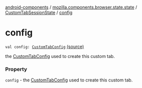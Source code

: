 [android-components](../../index.md) / [mozilla.components.browser.state.state](../index.md) / [CustomTabSessionState](index.md) / [config](./config.md)

# config

`val config: `[`CustomTabConfig`](../-custom-tab-config/index.md) [(source)](https://github.com/mozilla-mobile/android-components/blob/master/components/browser/state/src/main/java/mozilla/components/browser/state/state/CustomTabSessionState.kt#L24)

the [CustomTabConfig](../-custom-tab-config/index.md) used to create this custom tab.

### Property

`config` - the [CustomTabConfig](../-custom-tab-config/index.md) used to create this custom tab.